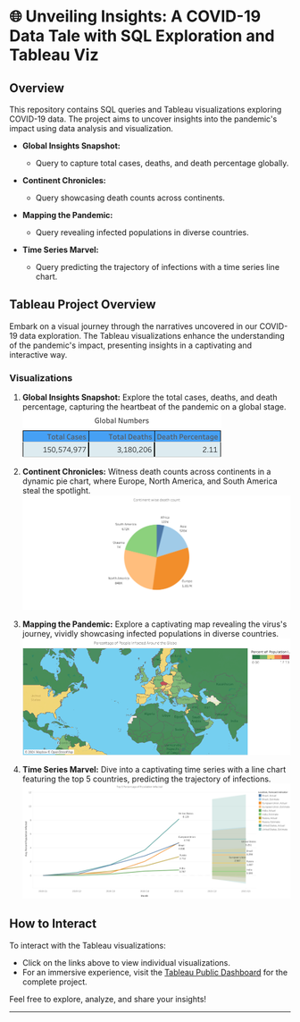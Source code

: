 # 🌐 Unveiling Insights: A COVID-19 Data Tale with SQL Exploration and Tableau Viz
 
## Overview

This repository contains SQL queries and Tableau visualizations exploring COVID-19 data. The project aims to uncover insights into the pandemic's impact using data analysis and visualization.



- **Global Insights Snapshot:**
  - Query to capture total cases, deaths, and death percentage globally.

- **Continent Chronicles:**
  - Query showcasing death counts across continents.

- **Mapping the Pandemic:**
  - Query revealing infected populations in diverse countries.

- **Time Series Marvel:**
  - Query predicting the trajectory of infections with a time series line chart.

## Tableau Project Overview

Embark on a visual journey through the narratives uncovered in our COVID-19 data exploration. The Tableau visualizations enhance the understanding of the pandemic's impact, presenting insights in a captivating and interactive way.

### Visualizations

1. **Global Insights Snapshot:**
   Explore the total cases, deaths, and death percentage, capturing the heartbeat of the pandemic on a global stage.
   ![Global Insights Snapshot](imagestab/global_numbers.png)
 
2. **Continent Chronicles:**
   Witness death counts across continents in a dynamic pie chart, where Europe, North America, and South America steal the spotlight.
   ![Continent Chronicles](imagestab/continent.png)

3. **Mapping the Pandemic:**
   Explore a captivating map revealing the virus's journey, vividly showcasing infected populations in diverse countries.
   ![Mapping the Pandemic](imagestab/people_infected.png)

4. **Time Series Marvel:**
   Dive into a captivating time series with a line chart featuring the top 5 countries, predicting the trajectory of infections.
   ![Time Series Marvel](imagestab/time_series.png)
 ## How to Interact

To interact with the Tableau visualizations:
- Click on the links above to view individual visualizations.
- For an immersive experience, visit the [Tableau Public Dashboard](https://public.tableau.com/views/Covid19analysisdashboard_17005730628510/covid19dashboard?:language=en-US&:display_count=n&:origin=viz_share_link) for the complete project.

Feel free to explore, analyze, and share your insights!

---


